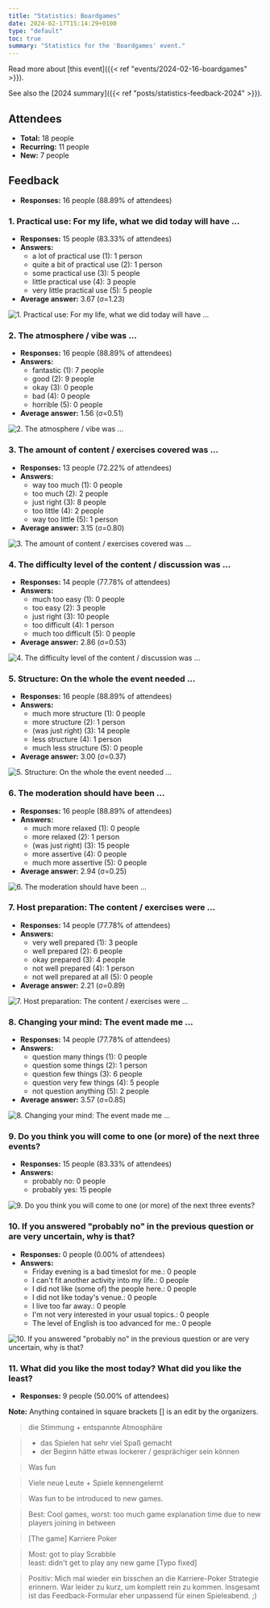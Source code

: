 ```yaml
---
title: "Statistics: Boardgames"
date: 2024-02-17T15:14:29+0100
type: "default"
toc: true
summary: "Statistics for the 'Boardgames' event."
---
```


Read more about [this event]({{< ref "events/2024-02-16-boardgames" >}}).

See also the [2024 summary]({{< ref "posts/statistics-feedback-2024" >}}).

## Attendees

* **Total:** 18 people
* **Recurring:** 11 people
* **New:** 7 people

## Feedback

* **Responses:** 16 people (88.89% of attendees)

### 1. Practical use: For my life, what we did today will have ...

* **Responses:** 15 people (83.33% of attendees)
* **Answers:**
  * a lot of practical use (1): 1 person
  * quite a bit of practical use (2): 1 person
  * some practical use (3): 5 people
  * little practical use (4): 3 people
  * very little practical use (5): 5 people
* **Average answer:** 3.67 (σ=1.23)

![1. Practical use: For my life, what we did today will have ...](./1-practical-use-for-my-life-what-we-did-today-will-have.png)

### 2. The atmosphere / vibe was ...

* **Responses:** 16 people (88.89% of attendees)
* **Answers:**
  * fantastic (1): 7 people
  * good (2): 9 people
  * okay (3): 0 people
  * bad (4): 0 people
  * horrible (5): 0 people
* **Average answer:** 1.56 (σ=0.51)

![2. The atmosphere / vibe was ...](./2-the-atmosphere-vibe-was.png)

### 3. The amount of content / exercises covered was ...

* **Responses:** 13 people (72.22% of attendees)
* **Answers:**
  * way too much (1): 0 people
  * too much (2): 2 people
  * just right (3): 8 people
  * too little (4): 2 people
  * way too little (5): 1 person
* **Average answer:** 3.15 (σ=0.80)

![3. The amount of content / exercises covered was ...](./3-the-amount-of-content-exercises-covered-was.png)

### 4. The difficulty level of the content / discussion was ...

* **Responses:** 14 people (77.78% of attendees)
* **Answers:**
  * much too easy (1): 0 people
  * too easy (2): 3 people
  * just right (3): 10 people
  * too difficult (4): 1 person
  * much too difficult (5): 0 people
* **Average answer:** 2.86 (σ=0.53)

![4. The difficulty level of the content / discussion was ...](./4-the-difficulty-level-of-the-content-discussion-was.png)

### 5. Structure: On the whole the event needed ...

* **Responses:** 16 people (88.89% of attendees)
* **Answers:**
  * much more structure (1): 0 people
  * more structure (2): 1 person
  * (was just right) (3): 14 people
  * less structure (4): 1 person
  * much less structure (5): 0 people
* **Average answer:** 3.00 (σ=0.37)

![5. Structure: On the whole the event needed ...](./5-structure-on-the-whole-the-event-needed.png)

### 6. The moderation should have been ...

* **Responses:** 16 people (88.89% of attendees)
* **Answers:**
  * much more relaxed (1): 0 people
  * more relaxed (2): 1 person
  * (was just right) (3): 15 people
  * more assertive (4): 0 people
  * much more assertive (5): 0 people
* **Average answer:** 2.94 (σ=0.25)

![6. The moderation should have been ...](./6-the-moderation-should-have-been.png)

### 7. Host preparation: The content / exercises were ...

* **Responses:** 14 people (77.78% of attendees)
* **Answers:**
  * very well prepared (1): 3 people
  * well prepared (2): 6 people
  * okay prepared (3): 4 people
  * not well prepared (4): 1 person
  * not well prepared at all (5): 0 people
* **Average answer:** 2.21 (σ=0.89)

![7. Host preparation: The content / exercises were ...](./7-host-preparation-the-content-exercises-were.png)

### 8. Changing your mind: The event made me ...

* **Responses:** 14 people (77.78% of attendees)
* **Answers:**
  * question many things (1): 0 people
  * question some things (2): 1 person
  * question few things (3): 6 people
  * question very few things (4): 5 people
  * not question anything (5): 2 people
* **Average answer:** 3.57 (σ=0.85)

![8. Changing your mind: The event made me ...](./8-changing-your-mind-the-event-made-me.png)

### 9. Do you think you will come to one (or more) of the next three events?

* **Responses:** 15 people (83.33% of attendees)
* **Answers:**
  * probably no: 0 people
  * probably yes: 15 people

![9. Do you think you will come to one (or more) of the next three events?](./9-do-you-think-you-will-come-to-one-or-more-of-the-next-three-events.png)

### 10. If you answered "probably no" in the previous question or are very uncertain, why is that?

* **Responses:** 0 people (0.00% of attendees)
* **Answers:**
  * Friday evening is a bad timeslot for me.: 0 people
  * I can't fit another activity into my life.: 0 people
  * I did not like (some of) the people here.: 0 people
  * I did not like today's venue.: 0 people
  * I live too far away.: 0 people
  * I'm not very interested in your usual topics.: 0 people
  * The level of English is too advanced for me.: 0 people

![10. If you answered "probably no" in the previous question or are very uncertain, why is that?](./10-if-you-answered-probably-no-in-the-previous-question-or-are-very-uncertain-why-is-that.png)

### 11. What did you like the most today? What did you like the least?

* **Responses:** 9 people (50.00% of attendees)

**Note:** Anything contained in square brackets [] is an edit by the organizers.

> die Stimmung + entspannte Atmosphäre

> - das Spielen hat sehr viel Spaß gemacht  
> - der Beginn hätte etwas lockerer / gesprächiger sein können

> Was fun

> Viele neue Leute + Spiele kennengelernt

> Was fun to be introduced to new games. 

> Best: Cool games, worst: too much game explanation time due to new players joining in between

> [The game] Karriere Poker

> Most: got to play Scrabble  
> least: didn't get to play any new game [Typo fixed]

> Positiv: Mich mal wieder ein bisschen an die Karriere-Poker Strategie erinnern. War leider zu kurz, um komplett rein zu kommen. Insgesamt ist das Feedback-Formular eher unpassend für einen Spieleabend. ;)
